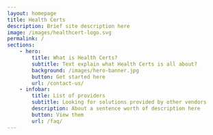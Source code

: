 ```yaml
---
layout: homepage
title: Health Certs
description: Brief site description here
image: /images/healthcert-logo.svg
permalink: /
sections:
    - hero:
        title: What is Health Certs?
        subtitle: Text explain what Health Certs is all about?
        background: /images/hero-banner.jpg
        button: Get started here
        url: /contact-us/
    - infobar:
        title: List of providers
        subtitle: Looking for solutions provided by other vendors
        description: About a sentence worth of description here
        button: View them 
        url: /faq/
---
```

